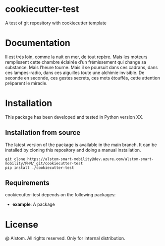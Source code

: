 # cookiecutter-test

A test of git repository with cookiecutter template


# Documentation
Il est très loin, comme la nuit en mer, de tout repère. Mais les moteurs remplissent cette chambre éclairée d’un 
frémissement qui change sa substance. Mais l’heure tourne. Mais il se poursuit dans ces cadrans, dans ces lampes-radio, dans ces
aiguilles toute une alchimie invisible. De seconde en seconde, ces gestes secrets, ces mots étouffés, cette attention préparent le 
miracle.

# Installation
This package has been developed and tested in Python version XX.

## Installation from source
The latest version of the package is available in the main branch. It can be installed by cloning this repository and doing a manual installation.
```
git clone https://alstom-smart-mobility@dev.azure.com/alstom-smart-mobility/PHM/_git/cookiecutter-test
pip install ./cookiecutter-test
```

## Requirements
cookiecutter-test depends on the following packages:
* __example__: A package

# License
@ Alstom. All rights reserved. Only for internal distribution.